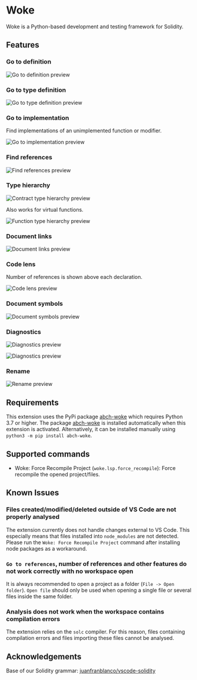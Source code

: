 # Woke

Woke is a Python-based development and testing framework for Solidity.

## Features

### Go to definition

![Go to definition preview](images/go-to-definition.gif)

### Go to type definition

![Go to type definition preview](images/go-to-type-definition.gif)

### Go to implementation

Find implementations of an unimplemented function or modifier.

![Go to implementation preview](images/go-to-implementation.gif)

### Find references

![Find references preview](images/find-references.gif)

### Type hierarchy

![Contract type hierarchy preview](images/contract-type-hierarchy.gif)

Also works for virtual functions.

![Function type hierarchy preview](images/function-type-hierarchy.gif)

### Document links

![Document links preview](images/document-links.gif)

### Code lens

Number of references is shown above each declaration.

![Code lens preview](images/code-lens.png)

### Document symbols

![Document symbols preview](images/document-symbols.png)

### Diagnostics

![Diagnostics preview](images/diagnostics-1.gif)

![Diagnostics preview](images/diagnostics-2.png)

### Rename

![Rename preview](images/rename.gif)

## Requirements

This extension uses the PyPi package [abch-woke](https://pypi.org/project/abch-woke/) which requires Python 3.7 or higher.
The package [abch-woke](https://pypi.org/project/abch-woke/) is installed automatically when this extension is activated. Alternatively, it can be installed manually using `python3 -m pip install abch-woke`.

## Supported commands

- Woke: Force Recompile Project (`woke.lsp.force_recompile`): Force recompile the opened project/files.

## Known Issues

### Files created/modified/deleted outside of VS Code are not properly analysed

The extension currently does not handle changes external to VS Code. This especially means that files installed into `node_modules` are not detected. Please run the `Woke: Force Recompile Project` command after installing node packages as a workaround.

### `Go to references`, number of references and other features do not work correctly with no workspace open

It is always recommended to open a project as a folder (`File -> Open folder`). `Open file` should only be used when opening a single file or several files inside the same folder.

### Analysis does not work when the workspace contains compilation errors

The extension relies on the `solc` compiler. For this reason, files containing compilation errors and files importing these files cannot be analysed.

## Acknowledgements

Base of our Solidity grammar: [juanfranblanco/vscode-solidity](https://github.com/juanfranblanco/vscode-solidity/blob/master/syntaxes/solidity.json)